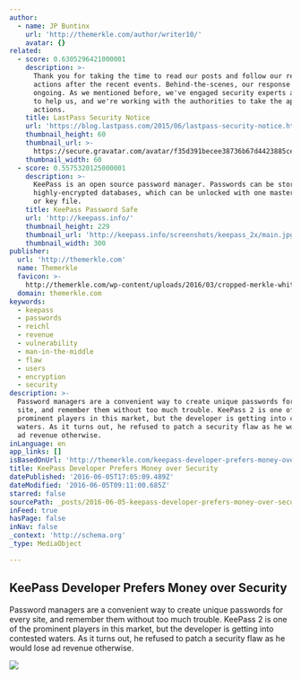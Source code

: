 ```yaml
---
author:
  - name: JP Buntinx
    url: 'http://themerkle.com/author/writer10/'
    avatar: {}
related:
  - score: 0.6305296421000001
    description: >-
      Thank you for taking the time to read our posts and follow our recommended
      actions after the recent events. Behind-the-scenes, our response has been
      ongoing. As we mentioned before, we've engaged security experts and firms
      to help us, and we're working with the authorities to take the appropriate
      actions.
    title: LastPass Security Notice
    url: 'https://blog.lastpass.com/2015/06/lastpass-security-notice.html/'
    thumbnail_height: 60
    thumbnail_url: >-
      https://secure.gravatar.com/avatar/f35d391becee38736b67d4423885cea7?s=60&d=mm&r=pg
    thumbnail_width: 60
  - score: 0.5575320125000001
    description: >-
      KeePass is an open source password manager. Passwords can be stored in
      highly-encrypted databases, which can be unlocked with one master password
      or key file.
    title: KeePass Password Safe
    url: 'http://keepass.info/'
    thumbnail_height: 229
    thumbnail_url: 'http://keepass.info/screenshots/keepass_2x/main.jpg'
    thumbnail_width: 300
publisher:
  url: 'http://themerkle.com'
  name: Themerkle
  favicon: >-
    http://themerkle.com/wp-content/uploads/2016/03/cropped-merkle-white-1-192x192.png
  domain: themerkle.com
keywords:
  - keepass
  - passwords
  - reichl
  - revenue
  - vulnerability
  - man-in-the-middle
  - flaw
  - users
  - encryption
  - security
description: >-
  Password managers are a convenient way to create unique passwords for every
  site, and remember them without too much trouble. KeePass 2 is one of the
  prominent players in this market, but the developer is getting into contested
  waters. As it turns out, he refused to patch a security flaw as he would lose
  ad revenue otherwise.
inLanguage: en
app_links: []
isBasedOnUrl: 'http://themerkle.com/keepass-developer-prefers-money-over-security/'
title: KeePass Developer Prefers Money over Security
datePublished: '2016-06-05T17:05:09.489Z'
dateModified: '2016-06-05T09:11:00.685Z'
starred: false
sourcePath: _posts/2016-06-05-keepass-developer-prefers-money-over-security.md
inFeed: true
hasPage: false
inNav: false
_context: 'http://schema.org'
_type: MediaObject

---
```

<article style=""><h1>KeePass Developer Prefers Money over Security</h1><p>Password managers are a convenient way to create unique passwords for every site, and remember them without too much trouble. KeePass 2 is one of the prominent players in this market, but the developer is getting into contested waters. As it turns out, he refused to patch a security flaw as he would lose ad revenue otherwise.</p><img src="http://themerkle.com/wp-content/uploads/2016/06/KeePass-2.jpg" /></article>